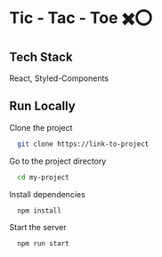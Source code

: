
# Tic - Tac - Toe ✖️⭕

## Tech Stack

React, Styled-Components



## Run Locally

Clone the project

```bash
  git clone https://link-to-project
```

Go to the project directory

```bash
  cd my-project
```

Install dependencies

```bash
  npm install
```

Start the server

```bash
  npm run start
```